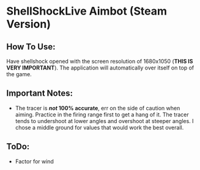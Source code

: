 # ShellShockLive Aimbot (Steam Version)
## How To Use:
Have shellshock opened with the screen resolution of 1680x1050 (**THIS IS VERY IMPORTANT**). The application will automatically over itself on top of the game.

## Important Notes:
* The tracer is **_not_ 100% accurate**, err on the side of caution when aiming. Practice in the firing range first to get a hang of it. The tracer tends to undershoot at lower angles and overshoot at steeper angles. I chose a middle ground for values that would work the best overall.

## ToDo:
* Factor for wind
